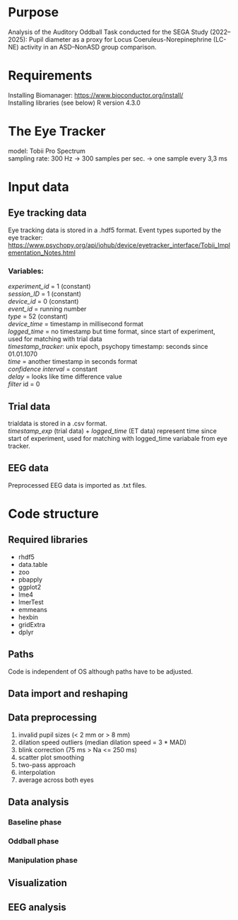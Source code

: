 # Purpose
Analysis of the Auditory Oddball Task conducted for the SEGA Study (2022–2025): Pupil diameter as a proxy for Locus Coeruleus-Norepinephrine (LC-NE) activity in an ASD–NonASD group comparison.

# Requirements
Installing Biomanager: https://www.bioconductor.org/install/  
Installing libraries (see below)
R version 4.3.0

# The Eye Tracker
model: Tobii Pro Spectrum  
sampling rate: 300 Hz -> 300 samples per sec. -> one sample every 3,3 ms
# Input data
## Eye tracking data
Eye tracking data is stored in a .hdf5 format. 
Event types suported by the eye tracker:  
https://www.psychopy.org/api/iohub/device/eyetracker_interface/Tobii_Implementation_Notes.html
### Variables:
*experiment_id* = 1 (constant)  
*session_ID* = 1 (constant)  
*device_id* = 0 (constant)  
*event_id* = running number  
*type* = 52 (constant)  
*device_time* = timestamp in millisecond format  
*logged_time* = no timestamp but time format, since start of experiment, used for matching with trial data  
*timestamp_tracker*: unix epoch, psychopy timestamp: seconds since 01.01.1070  
*time* = another timestamp in seconds format  
*confidence interval* = constant  
*delay* = looks like time difference value  
*filter* id = 0

## Trial data
trialdata is stored in a .csv format.  
*timestamp_exp* (trial data) + *logged_time* (ET data) represent time since start of experiment, used for matching with logged_time variabale from eye tracker.

## EEG data
Preprocessed EEG data is imported as .txt files.

# Code structure
## Required libraries
- rhdf5
- data.table
- zoo
- pbapply
- ggplot2
- lme4
- lmerTest
- emmeans
- hexbin
- gridExtra
- dplyr

## Paths
Code is independent of OS although paths have to be adjusted.
## Data import and reshaping
## Data preprocessing
1. invalid pupil sizes (< 2 mm or > 8 mm)
2. dilation speed outliers (median dilation speed = 3 * MAD)
3. blink correction (75 ms > Na <= 250 ms)
4. scatter plot smoothing
5. two-pass approach 
6. interpolation
7. average across both eyes

## Data analysis
### Baseline phase
### Oddball phase
### Manipulation phase
## Visualization
## EEG analysis